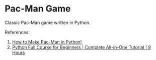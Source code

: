 # Pac-Man Game

Classic Pac-Man game written in Python.

References:

1. [How to Make Pac-Man in Python!](https://youtu.be/9H27CimgPsQ?si=QSk_qsQMfMHm_qI8)
2. [Python Full Course for Beginners | Complete All-in-One Tutorial | 9 Hours](https://youtu.be/H2EJuAcrZYU?si=0zFcK9NvPseWD9EI)

